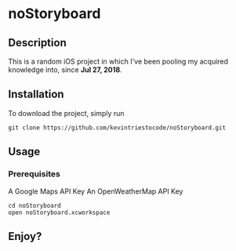 # noStoryboard

## Description
This is a random iOS project in which I've been pooling my acquired knowledge into, since **Jul 27, 2018**.


## Installation
To download the project, simply run

    git clone https://github.com/kevintriestocode/noStoryboard.git

## Usage
### Prerequisites
A Google Maps API Key
An OpenWeatherMap API Key

    cd noStoryboard
    open noStoryboard.xcworkspace
    
## Enjoy?
